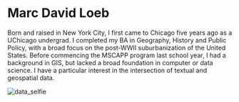 # Marc David Loeb

Born and raised in New York City, I first came to Chicago five years ago as a UChicago undergrad. I completed my BA in Geography, History and Public Policy, with a broad focus on the post-WWII suburbanization of the United States. Before commencing the MSCAPP program last school year, I had a background in GIS, but lacked a broad foundation in computer or data science. I have a particular interest in the intersection of textual and geospatial data.

![data_selfie](https://user-images.githubusercontent.com/89951974/193495464-05f51a51-c212-4e8e-ab11-02741729da35.jpg)
